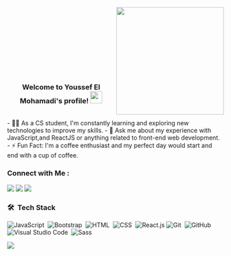 
 <img width="250" align="right" src="https://c.tenor.com/_DOBjnGspYAAAAAM/code-coding.gif">
 <br>
 <br>
 <br>
 <br>
 <br>
 <br>
 <br>
 <br>
 <br>

<h3 align="center">
  Welcome to Youssef El Mohamadi's profile!

   <img src="https://media.giphy.com/media/hvRJCLFzcasrR4ia7z/giphy.gif" width="28"> 
</h3>
<!-- <p align="center">
  <a href="https://github.com/DenverCoder1/readme-typing-svg"><img src="https://readme-typing-svg.herokuapp.com/?lines=Full-stack%20web%20developer;Always%20learning%20new%20things&font=Fira%20Code&center=true&width=440&height=45&color=f75c7e&vCenter=true&size=22"></a>
</p> -->

<br>
- 👨‍💻 As a CS student, I'm constantly learning and exploring new technologies to improve my skills.
- 💬 Ask me about my experience with JavaScript,and ReactJS or anything related to  front-end web development.
- ⚡ Fun Fact: I'm a coffee enthusiast and my perfect day would start and end with a cup of coffee.


### Connect with Me :

<a href="https://www.linkedin.com/in/el-mohamadi/" target="_blank"><img src="https://img.shields.io/badge/-Youssef%20El Mohammadi-0077B5?style=for-the-badge&logo=Linkedin&logoColor=white"/></a>
<a href="https://t.me/youssef_elmohamadi" target="_blank"><img src="https://img.shields.io/badge/-Youssef%20El Mohammadi-0077B5?style=for-the-badge&logo=Telegram&logoColor=white"/></a>
<a href="https://api.whatsapp.com/send?phone=01002379962" target="_blank"><img src="https://img.shields.io/badge/-Youssef%20El Mohammadi-0077B5?style=for-the-badge&logo=Whatsapp&logoColor=white"/></a>
### 🛠 &nbsp;Tech Stack
![JavaScript](https://img.shields.io/badge/-JavaScript-05122A?style=flat&logo=javascript)&nbsp;
![Bootstrap](https://img.shields.io/badge/-Bootstrap-05122A?style=flat&logo=bootstrap&logoColor=563D7C)&nbsp;
![HTML](https://img.shields.io/badge/-HTML-05122A?style=flat&logo=HTML5)&nbsp;
![CSS](https://img.shields.io/badge/-CSS-05122A?style=flat&logo=CSS3&logoColor=1572B6)&nbsp;
![React.js](https://img.shields.io/badge/-React-05122A?style=flat&logo=react)
![Git](https://img.shields.io/badge/-Git-05122A?style=flat&logo=git)&nbsp;
![GitHub](https://img.shields.io/badge/-GitHub-05122A?style=flat&logo=github)&nbsp;
![Visual Studio Code](https://img.shields.io/badge/-Visual%20Studio%20Code-05122A?style=flat&logo=visual-studio-code&logoColor=007ACC)&nbsp;
![Sass](https://img.shields.io/badge/-Sass-05122A?style=flat&logo=sass)&nbsp;

<a href="https://komarev.com/ghpvc/?username=yousefdergham&style=for-the-badge">
    <img src="https://komarev.com/ghpvc/?username=yousefdergham&style=for-the-badge">
</a>

